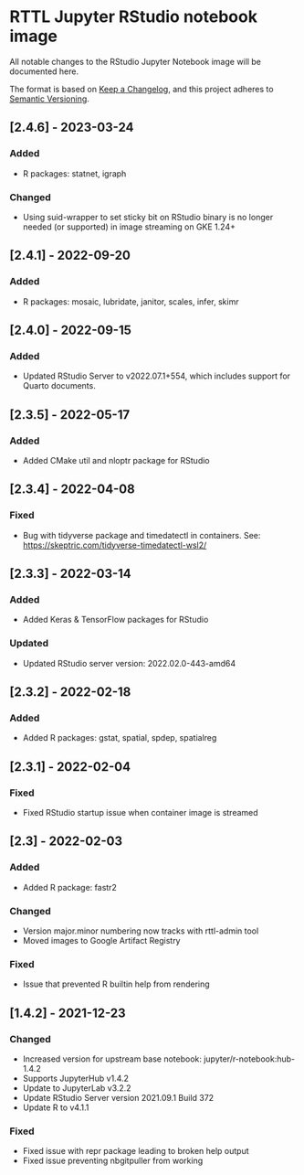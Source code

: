 # RTTL Jupyter RStudio notebook image
All notable changes to the RStudio Jupyter Notebook image will be documented here. 

The format is based on [Keep a Changelog](https://keepachangelog.com/en/1.0.0/),
and this project adheres to [Semantic Versioning](https://semver.org/spec/v2.0.0.html).

## [2.4.6] - 2023-03-24

### Added
- R packages: statnet, igraph

### Changed
- Using suid-wrapper to set sticky bit on RStudio binary is no longer needed (or supported) in image streaming on GKE 1.24+

## [2.4.1] - 2022-09-20

### Added
- R packages: mosaic, lubridate, janitor, scales, infer, skimr

## [2.4.0] - 2022-09-15

### Added
- Updated RStudio Server to v2022.07.1+554, which includes support for Quarto documents.

## [2.3.5] - 2022-05-17

### Added
- Added CMake util and nloptr package for RStudio

## [2.3.4] - 2022-04-08

### Fixed
- Bug with tidyverse package and timedatectl in containers. See: https://skeptric.com/tidyverse-timedatectl-wsl2/

## [2.3.3] - 2022-03-14

### Added
- Added Keras & TensorFlow packages for RStudio

### Updated
- Updated RStudio server version: 2022.02.0-443-amd64

## [2.3.2] - 2022-02-18

### Added
- Added R packages: gstat, spatial, spdep, spatialreg

## [2.3.1] - 2022-02-04

### Fixed
- Fixed RStudio startup issue when container image is streamed

## [2.3] - 2022-02-03

### Added
- Added R package: fastr2

### Changed
- Version major.minor numbering now tracks with rttl-admin tool
- Moved images to Google Artifact Registry

### Fixed
- Issue that prevented R builtin help from rendering

## [1.4.2] - 2021-12-23

### Changed
- Increased version for upstream base notebook: jupyter/r-notebook:hub-1.4.2
- Supports JupyterHub v1.4.2
- Update to JupyterLab v3.2.2
- Update RStudio Server version 2021.09.1 Build 372 
- Update R to v4.1.1

### Fixed
- Fixed issue with repr package leading to broken help output
- Fixed issue preventing nbgitpuller from working
